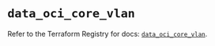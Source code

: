 # `data_oci_core_vlan`

Refer to the Terraform Registry for docs: [`data_oci_core_vlan`](https://registry.terraform.io/providers/oracle/oci/7.19.0/docs/data-sources/core_vlan).
